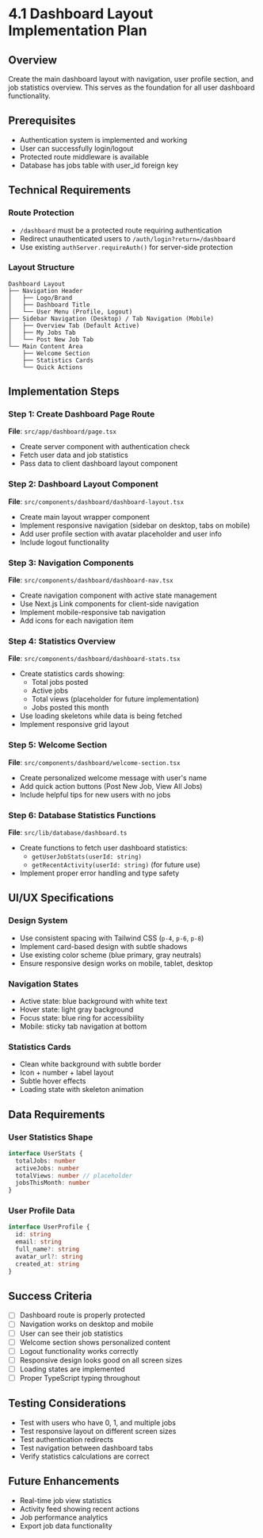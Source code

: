 # 4.1 Dashboard Layout Implementation Plan

## Overview
Create the main dashboard layout with navigation, user profile section, and job statistics overview. This serves as the foundation for all user dashboard functionality.

## Prerequisites
- Authentication system is implemented and working
- User can successfully login/logout
- Protected route middleware is available
- Database has jobs table with user_id foreign key

## Technical Requirements

### Route Protection
- `/dashboard` must be a protected route requiring authentication
- Redirect unauthenticated users to `/auth/login?return=/dashboard`
- Use existing `authServer.requireAuth()` for server-side protection

### Layout Structure
```
Dashboard Layout
├── Navigation Header
│   ├── Logo/Brand
│   ├── Dashboard Title
│   └── User Menu (Profile, Logout)
├── Sidebar Navigation (Desktop) / Tab Navigation (Mobile)
│   ├── Overview Tab (Default Active)
│   ├── My Jobs Tab
│   └── Post New Job Tab
└── Main Content Area
    ├── Welcome Section
    ├── Statistics Cards
    └── Quick Actions
```

## Implementation Steps

### Step 1: Create Dashboard Page Route
**File**: `src/app/dashboard/page.tsx`
- Create server component with authentication check
- Fetch user data and job statistics
- Pass data to client dashboard layout component

### Step 2: Dashboard Layout Component
**File**: `src/components/dashboard/dashboard-layout.tsx`
- Create main layout wrapper component
- Implement responsive navigation (sidebar on desktop, tabs on mobile)
- Add user profile section with avatar placeholder and user info
- Include logout functionality

### Step 3: Navigation Components
**File**: `src/components/dashboard/dashboard-nav.tsx`
- Create navigation component with active state management
- Use Next.js Link components for client-side navigation
- Implement mobile-responsive tab navigation
- Add icons for each navigation item

### Step 4: Statistics Overview
**File**: `src/components/dashboard/dashboard-stats.tsx`
- Create statistics cards showing:
  - Total jobs posted
  - Active jobs
  - Total views (placeholder for future implementation)
  - Jobs posted this month
- Use loading skeletons while data is being fetched
- Implement responsive grid layout

### Step 5: Welcome Section
**File**: `src/components/dashboard/welcome-section.tsx`
- Create personalized welcome message with user's name
- Add quick action buttons (Post New Job, View All Jobs)
- Include helpful tips for new users with no jobs

### Step 6: Database Statistics Functions
**File**: `src/lib/database/dashboard.ts`
- Create functions to fetch user dashboard statistics:
  - `getUserJobStats(userId: string)`
  - `getRecentActivity(userId: string)` (for future use)
- Implement proper error handling and type safety

## UI/UX Specifications

### Design System
- Use consistent spacing with Tailwind CSS (`p-4`, `p-6`, `p-8`)
- Implement card-based design with subtle shadows
- Use existing color scheme (blue primary, gray neutrals)
- Ensure responsive design works on mobile, tablet, desktop

### Navigation States
- Active state: blue background with white text
- Hover state: light gray background
- Focus state: blue ring for accessibility
- Mobile: sticky tab navigation at bottom

### Statistics Cards
- Clean white background with subtle border
- Icon + number + label layout
- Subtle hover effects
- Loading state with skeleton animation

## Data Requirements

### User Statistics Shape
```typescript
interface UserStats {
  totalJobs: number
  activeJobs: number
  totalViews: number // placeholder
  jobsThisMonth: number
}
```

### User Profile Data
```typescript
interface UserProfile {
  id: string
  email: string
  full_name?: string
  avatar_url?: string
  created_at: string
}
```

## Success Criteria
- [ ] Dashboard route is properly protected
- [ ] Navigation works on desktop and mobile
- [ ] User can see their job statistics
- [ ] Welcome section shows personalized content
- [ ] Logout functionality works correctly
- [ ] Responsive design looks good on all screen sizes
- [ ] Loading states are implemented
- [ ] Proper TypeScript typing throughout

## Testing Considerations
- Test with users who have 0, 1, and multiple jobs
- Test responsive layout on different screen sizes
- Test authentication redirects
- Test navigation between dashboard tabs
- Verify statistics calculations are correct

## Future Enhancements
- Real-time job view statistics
- Activity feed showing recent actions
- Job performance analytics
- Export job data functionality